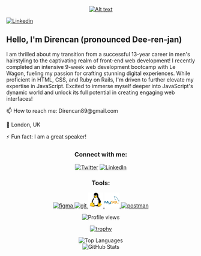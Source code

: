 <div align="center">
  
  [![Alt text](https://res.cloudinary.com/dxogsfbo2/image/upload/v1702684435/ezgif.com-optimize_tiujdm.gif)](https://direncan.co.uk/)
</div>


  <p>
  <a href="https://www.linkedin.com/in/direncan89/" target="_blank">
    <img src="https://img.shields.io/badge/LinkedIn-direncan89-blue?logo=linkedin&style=for-the-badge" alt="Linkedin">
  </a>
</p>

<h2>
Hello, I'm Direncan (pronounced Dee-ren-jan)
</h2>
<p> I am thrilled about my transition from a successful 13-year career in men's hairstyling to the captivating realm of front-end web development! I recently completed an intensive 9-week web development bootcamp with Le Wagon, fueling my passion for crafting stunning digital experiences. While proficient in HTML, CSS, and Ruby on Rails, I'm driven to further elevate my expertise in JavaScript. Excited to immerse myself deeper into JavaScript's dynamic world and unlock its full potential in creating engaging web interfaces!
</p>
  
  <p>📫 How to reach me: Direncan89@gmail.com</p>
  <p>📍 London, UK</p>
  <p>⚡ Fun fact: I am a great speaker!</p>
</div>

<h3 align="center">Connect with me:</h3>
<div align="center">
  <a href="https://twitter.com/direncan089" target="_blank"><img src="https://raw.githubusercontent.com/rahuldkjain/github-profile-readme-generator/master/src/images/icons/Social/twitter.svg" alt="Twitter" height="30" width="40" /></a>
  <a href="https://linkedin.com/in/direncan89/" target="_blank"><img src="https://raw.githubusercontent.com/rahuldkjain/github-profile-readme-generator/master/src/images/icons/Social/linked-in-alt.svg" alt="LinkedIn" height="30" width="40" /></a>
</div>

  <!-- Add your language and tools icons here -->

<h3 align="center">Tools:</h3>
<p align="center"> <a href="https://www.figma.com/" target="_blank" rel="noreferrer"> <img src="https://www.vectorlogo.zone/logos/figma/figma-icon.svg" alt="figma" width="40" height="40"/> </a> <a href="https://git-scm.com/" target="_blank" rel="noreferrer"> <img src="https://www.vectorlogo.zone/logos/git-scm/git-scm-icon.svg" alt="git" width="40" height="40"/> </a> <a href="https://www.linux.org/" target="_blank" rel="noreferrer"> <img src="https://raw.githubusercontent.com/devicons/devicon/master/icons/linux/linux-original.svg" alt="linux" width="40" height="40"/> </a> <a href="https://www.mysql.com/" target="_blank" rel="noreferrer"> <img src="https://raw.githubusercontent.com/devicons/devicon/master/icons/mysql/mysql-original-wordmark.svg" alt="mysql" width="40" height="40"/> </a> <a href="https://postman.com" target="_blank" rel="noreferrer"> <img src="https://www.vectorlogo.zone/logos/getpostman/getpostman-icon.svg" alt="postman" width="40" height="40"/> </a> </p>

<div align="center">
  <p><img src="https://komarev.com/ghpvc/?username=direncan89&label=Profile%20views&color=0e75b6&style=flat" alt="Profile views" /></p>

[![trophy](https://github-profile-trophy.vercel.app/?username=Direncan89&theme=onedark)](https://github.com/ryo-ma/github-profile-trophy)

<div align="center">
  <img src="https://github-readme-stats-api-holic-x.vercel.app/api/top-langs/?username=Direncan89&text_color=9f9f9f&bg_color=151515&layout=compact" alt="Top Languages" />
</div>

<div align="center">
  <img src="https://github-readme-stats.vercel.app/api?username=Direncan89&show_icons=true&title_color=fff&icon_color=79ff97&text_color=9f9f9f&bg_color=151515" alt="GitHub Stats" />
</div>

